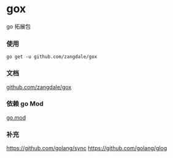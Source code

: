 # gox

go 拓展包

### 使用
```
go get -u github.com/zangdale/gox
```
### 文档

[github.com/zangdale/gox](https://pkg.go.dev/github.com/zangdale/gox)

### 依赖 go Mod

[go.mod](https://github.com/zangdale/gox/network/dependencies)




### 补充

https://github.com/golang/sync
https://github.com/golang/glog